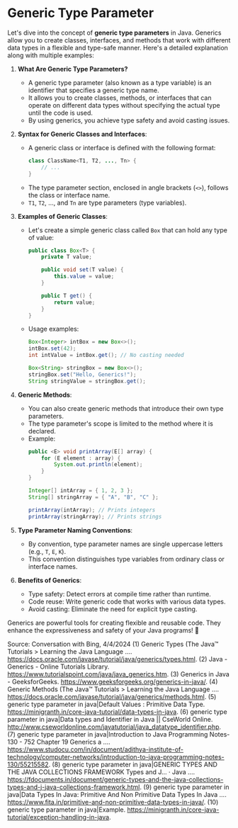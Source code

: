 # Generic Type Parameter
Let's dive into the concept of **generic type parameters** in Java. Generics allow you to create classes, interfaces, and methods that work with different data types in a flexible and type-safe manner. Here's a detailed explanation along with multiple examples:

1. **What Are Generic Type Parameters?**
   - A generic type parameter (also known as a type variable) is an identifier that specifies a generic type name.
   - It allows you to create classes, methods, or interfaces that can operate on different data types without specifying the actual type until the code is used.
   - By using generics, you achieve type safety and avoid casting issues.

2. **Syntax for Generic Classes and Interfaces**:
   - A generic class or interface is defined with the following format:
     ```java
     class ClassName<T1, T2, ..., Tn> {
         // ...
     }
     ```
   - The type parameter section, enclosed in angle brackets (`<>`), follows the class or interface name.
   - `T1`, `T2`, ..., and `Tn` are type parameters (type variables).

3. **Examples of Generic Classes**:
   - Let's create a simple generic class called `Box` that can hold any type of value:
     ```java
     public class Box<T> {
         private T value;

         public void set(T value) {
             this.value = value;
         }

         public T get() {
             return value;
         }
     }
     ```
   - Usage examples:
     ```java
     Box<Integer> intBox = new Box<>();
     intBox.set(42);
     int intValue = intBox.get(); // No casting needed

     Box<String> stringBox = new Box<>();
     stringBox.set("Hello, Generics!");
     String stringValue = stringBox.get();
     ```

4. **Generic Methods**:
   - You can also create generic methods that introduce their own type parameters.
   - The type parameter's scope is limited to the method where it is declared.
   - Example:
     ```java
     public <E> void printArray(E[] array) {
         for (E element : array) {
             System.out.println(element);
         }
     }

     Integer[] intArray = { 1, 2, 3 };
     String[] stringArray = { "A", "B", "C" };

     printArray(intArray); // Prints integers
     printArray(stringArray); // Prints strings
     ```

5. **Type Parameter Naming Conventions**:
   - By convention, type parameter names are single uppercase letters (e.g., `T`, `E`, `K`).
   - This convention distinguishes type variables from ordinary class or interface names.

6. **Benefits of Generics**:
   - Type safety: Detect errors at compile time rather than runtime.
   - Code reuse: Write generic code that works with various data types.
   - Avoid casting: Eliminate the need for explicit type casting.

Generics are powerful tools for creating flexible and reusable code. They enhance the expressiveness and safety of your Java programs! 🚀

Source: Conversation with Bing, 4/4/2024
(1) Generic Types (The Java™ Tutorials > Learning the Java Language .... https://docs.oracle.com/javase/tutorial/java/generics/types.html.
(2) Java - Generics - Online Tutorials Library. https://www.tutorialspoint.com/java/java_generics.htm.
(3) Generics in Java - GeeksforGeeks. https://www.geeksforgeeks.org/generics-in-java/.
(4) Generic Methods (The Java™ Tutorials > Learning the Java Language .... https://docs.oracle.com/javase/tutorial/java/generics/methods.html.
(5) generic type parameter in java|Default Values : Primitive Data Type. https://minigranth.in/core-java-tutorial/data-types-in-java.
(6) generic type parameter in java|Data types and Identifier in Java || CseWorld Online. http://www.cseworldonline.com/javatutorial/java_datatype_identifier.php.
(7) generic type parameter in java|Introduction to Java Programming Notes-130 - 752 Chapter 19 Generics a .... https://www.studocu.com/in/document/adithya-institute-of-technology/computer-networks/introduction-to-java-programming-notes-130/55215582.
(8) generic type parameter in java|GENERIC TYPES AND THE JAVA COLLECTIONS FRAMEWORK Types and J… · Java .... https://fdocuments.in/document/generic-types-and-the-java-collections-types-and-j-java-collections-framework.html.
(9) generic type parameter in java|Data Types In Java: Primitive And Non Primitive Data Types In Java .... https://www.fita.in/primitive-and-non-primitive-data-types-in-java/.
(10) generic type parameter in java|Example. https://minigranth.in/core-java-tutorial/exception-handling-in-java.
